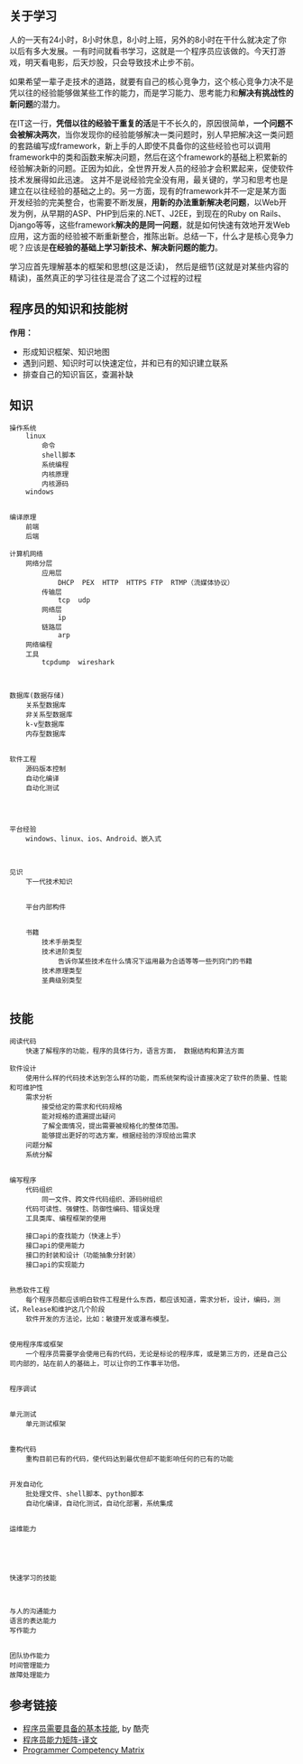 ## 关于学习

人的一天有24小时，8小时休息，8小时上班，另外的8小时在干什么就决定了你以后有多大发展。一有时间就看书学习，这就是一个程序员应该做的。今天打游戏，明天看电影，后天炒股，只会导致技术止步不前。

如果希望一辈子走技术的道路，就要有自己的核心竞争力，这个核心竞争力决不是凭以往的经验能够做某些工作的能力，而是学习能力、思考能力和**解决有挑战性的新问题**的潜力。

在IT这一行，**凭借以往的经验干重复的活**是干不长久的，原因很简单，**一个问题不会被解决两次**，当你发现你的经验能够解决一类问题时，别人早把解决这一类问题的套路编写成framework，新上手的人即使不具备你的这些经验也可以调用framework中的类和函数来解决问题，然后在这个framework的基础上积累新的经验解决新的问题。正因为如此，全世界开发人员的经验才会积累起来，促使软件技术发展得如此迅速。 这并不是说经验完全没有用，最关键的，学习和思考也是建立在以往经验的基础之上的。另一方面，现有的framework并不一定是某方面开发经验的完美整合，也需要不断发展，**用新的办法重新解决老问题**，以Web开发为例，从早期的ASP、PHP到后来的.NET、J2EE，到现在的Ruby on Rails、Django等等，这些framework**解决的是同一问题**，就是如何快速有效地开发Web应用，这方面的经验被不断重新整合，推陈出新。总结一下，什么才是核心竞争力呢？应该是**在经验的基础上学习新技术、解决新问题的能力**。

学习应首先理解基本的框架和思想(这是泛读)， 然后是细节(这就是对某些内容的精读)，虽然真正的学习往往是混合了这二个过程的过程


## 程序员的知识和技能树

**作用：**
* 形成知识框架、知识地图
* 遇到问题、知识时可以快速定位，并和已有的知识建立联系
* 排查自己的知识盲区，查漏补缺




## 知识
```
操作系统
    linux
        命令
        shell脚本
        系统编程
        内核原理
        内核源码
    windows


编译原理
    前端
    后端
    
计算机网络
    网络分层
        应用层
            DHCP  PEX  HTTP  HTTPS FTP  RTMP（流媒体协议）
        传输层
            tcp  udp
        网络层
            ip
        链路层
            arp
    网络编程
    工具
        tcpdump  wireshark



数据库(数据存储)
    关系型数据库
    非关系型数据库
    k-v型数据库
    内存型数据库


软件工程
    源码版本控制
    自动化编译
    自动化测试




平台经验
    windows、linux、ios、Android、嵌入式



见识
    下一代技术知识


    平台内部构件


    书籍
        技术手册类型
        技术进阶类型
            告诉你某些技术在什么情况下运用最为合适等等一些列窍门的书籍
        技术原理类型
        圣典级别类型
        
```       




## 技能


```
阅读代码
    快速了解程序的功能，程序的具体行为，语言方面， 数据结构和算法方面
    
软件设计
    使用什么样的代码技术达到怎么样的功能，而系统架构设计直接决定了软件的质量、性能和可维护性
    需求分析
        接受给定的需求和代码规格    
        能对规格的遗漏提出疑问    
        了解全面情况，提出需要被规格化的整体范围。    
        能够提出更好的可选方案，根据经验的浮现给出需求
    问题分解
    系统分解


编写程序
    代码组织
        同一文件、跨文件代码组织、源码树组织
    代码可读性、强健性、防御性编码、错误处理
    工具类库、编程框架的使用
    
    接口api的查找能力（快速上手）
    接口api的使用能力
    接口的封装和设计（功能抽象分封装）
    接口api的实现能力


熟悉软件工程
    每个程序员都应该明白软件工程是什么东西，都应该知道，需求分析，设计，编码，测试，Release和维护这几个阶段
    软件开发的方法论，比如：敏捷开发或瀑布模型。


使用程序库或框架
    一个程序员需要学会使用已有的代码，无论是标论的程序库，或是第三方的，还是自己公司内部的，站在前人的基础上，可以让你的工作事半功倍。


程序调试


单元测试
    单元测试框架


重构代码
    重构目前已有的代码，使代码达到最优但却不能影响任何的已有的功能


开发自动化
    批处理文件、shell脚本、python脚本
    自动化编译，自动化测试，自动化部署，系统集成


运维能力


        


快速学习的技能
    


与人的沟通能力
语言的表达能力
写作能力


团队协作能力
时间管理能力
故障处理能力    
```






## 参考链接


- [程序员需要具备的基本技能](https://coolshell.cn/articles/428.html), by 酷壳
- [程序员能力矩阵-译文](https://blog.csdn.net/ajian005/article/details/8994310)
- [Programmer Competency Matrix](https://sijinjoseph.netlify.app/programmer-competency-matrix/)

